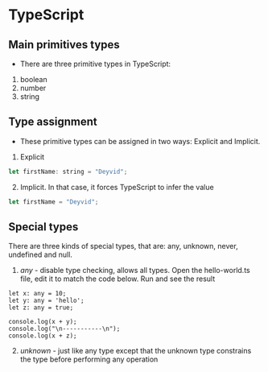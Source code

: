 # TypeScript

## Main primitives types

* There are three primitive types in TypeScript:

1. boolean
2. number
3. string

## Type assignment

* These primitive types can be assigned in two ways: Explicit and Implicit.

1. Explicit

```js
let firstName: string = "Deyvid";
```

2. Implicit. In that case, it forces TypeScript to infer the value

```js
let firstName = "Deyvid";
```

## Special types

There are three kinds of special types, that are: any, unknown, never, undefined and null.

1. *any* - disable type checking, allows all types. Open the hello-world.ts file, edit it to match the code below. Run and see the result

```
let x: any = 10;
let y: any = 'hello';
let z: any = true;

console.log(x + y);
console.log("\n-----------\n");
console.log(x + z);
```

2. *unknown* - just like any type except that the unknown type constrains the type before performing any operation

<!--
# TypeScript
## Special types

----------------------------------------------

# TypeScript
## Main primitives types
## Type assignment
## Special types
-->